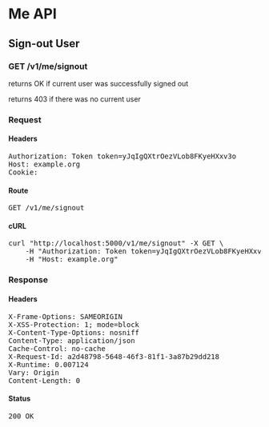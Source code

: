 # Me API

## Sign-out User

### GET /v1/me/signout

returns OK if current user was successfully signed out

returns 403 if there was no current user
### Request

#### Headers

<pre>Authorization: Token token=yJqIgQXtrOezVLob8FKyeHXxv3o
Host: example.org
Cookie: </pre>

#### Route

<pre>GET /v1/me/signout</pre>

#### cURL

<pre class="request">curl &quot;http://localhost:5000/v1/me/signout&quot; -X GET \
	-H &quot;Authorization: Token token=yJqIgQXtrOezVLob8FKyeHXxv3o&quot; \
	-H &quot;Host: example.org&quot;</pre>

### Response

#### Headers

<pre>X-Frame-Options: SAMEORIGIN
X-XSS-Protection: 1; mode=block
X-Content-Type-Options: nosniff
Content-Type: application/json
Cache-Control: no-cache
X-Request-Id: a2d48798-5648-46f3-81f1-3a87b29dd218
X-Runtime: 0.007124
Vary: Origin
Content-Length: 0</pre>

#### Status

<pre>200 OK</pre>

